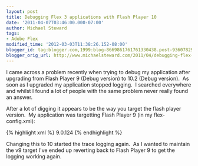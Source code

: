 ```yaml
---
layout: post
title: Debugging Flex 3 applications with Flash Player 10
date: '2011-04-07T03:46:00.000-07:00'
author: Michael Steward
tags:
- Adobe Flex
modified_time: '2012-03-03T11:38:26.152-08:00'
blogger_id: tag:blogger.com,1999:blog-8669861761761330438.post-936078293761182366
blogger_orig_url: http://www.michaelsteward.com/2011/04/debugging-flex-3-applications-with.html
---
```


I came across a problem recently when trying to debug my application after upgrading from Flash Player 9 (Debug version) to 10.2 (Debug version).  As soon as I upgraded my application stopped logging.  I searched everywhere and whilst I found a lot of people with the same problem never really found an answer.  

After a lot of digging it appears to be the way you target the flash player version.  My application was targetting Flash Player 9 (in my flex-config.xml):  

{% highlight xml %}
<target-player>9.0.124</target-player>
{% endhighlight %} 

Changing this to 10 started the trace logging again.  As I wanted to maintain the v9 target I've ended up reverting back to Flash Player 9 to get the logging working again.